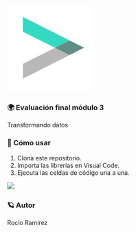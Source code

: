 ![](https://raw.githubusercontent.com/Roxy-5/Evaluacion1-Adalab/main/image.jpg)

### 🌍 Evaluación final módulo 3

Transformando datos

### 🚀 Cómo usar

1. Clona este repositorio.
2. Importa las librerías en Visual Code.
3. Ejecuta las celdas de código una a una.

![](https://raw.githubusercontent.com/project-da-promo-57-modulo-3/Evaluación3/main/image.png)

### 🪐 Autor

Rocío Ramírez

